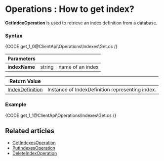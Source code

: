 ﻿# Operations : How to get index?

**GetIndexOperation** is used to retrieve an index definition from a database.

### Syntax

{CODE get_1_0@ClientApi\Operations\Indexes\Get.cs /}

| Parameters | | |
| ------------- | ------------- | ----- |
| **indexName** | string | name of an index |

| Return Value | |
| ------------- | ----- |
| [IndexDefinition](../../../glossary/index-definition) | Instance of IndexDefinition representing index. |

### Example

{CODE get_1_1@ClientApi\Operations\Indexes\Get.cs /}

## Related articles

- [GetIndexesOperation](../../../client-api/operations/get-indexes-operation)
- [PutIndexesOperation](../../../client-api/operations/put-indexes-operation)
- [DeleteIndexOperation](../../../client-api/operations/delete-index-operation)
